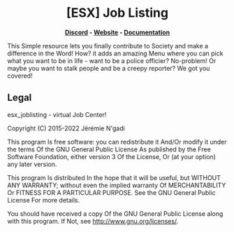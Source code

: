 <h1 align='center'>[ESX] Job Listing</a></h1><p align='center'><b><a href='https://discord.esx-framework.org/'>Discord</a> - <a href='https://esx-framework.org/'>Website</a> - <a href='https://docs.esx-framework.org/legacy/installation'>Documentation</a></b></h5>

This Simple resource lets you finally contribute to Society and make a difference in the Word! How? it adds an amazing Menu where you can pick what you want to be in life - want to be a police officier? No-problem! Or maybe you want to stalk people and be a creepy reporter? We got you covered!

## Legal

esx_joblisting - virtual Job Center!

Copyright (C) 2015-2022 Jérémie N'gadi

This program Is free software: you can redistribute it And/Or modify it under the terms Of the GNU General Public License As published by the Free Software Foundation, either version 3 Of the License, Or (at your option) any later version.

This program Is distributed In the hope that it will be useful, but WITHOUT ANY WARRANTY; without even the implied warranty Of MERCHANTABILITY Or FITNESS FOR A PARTICULAR PURPOSE. See the GNU General Public License For more details.

You should have received a copy Of the GNU General Public License along with this program. If Not, see http://www.gnu.org/licenses/.
